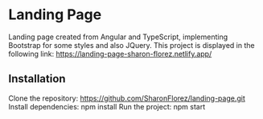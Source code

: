 # Landing Page

Landing page created from Angular and TypeScript, implementing Bootstrap for some styles and also JQuery. This project is displayed in the following link: https://landing-page-sharon-florez.netlify.app/

## Installation

Clone the repository: https://github.com/SharonFlorez/landing-page.git
Install dependencies: npm install
Run the project: npm start
